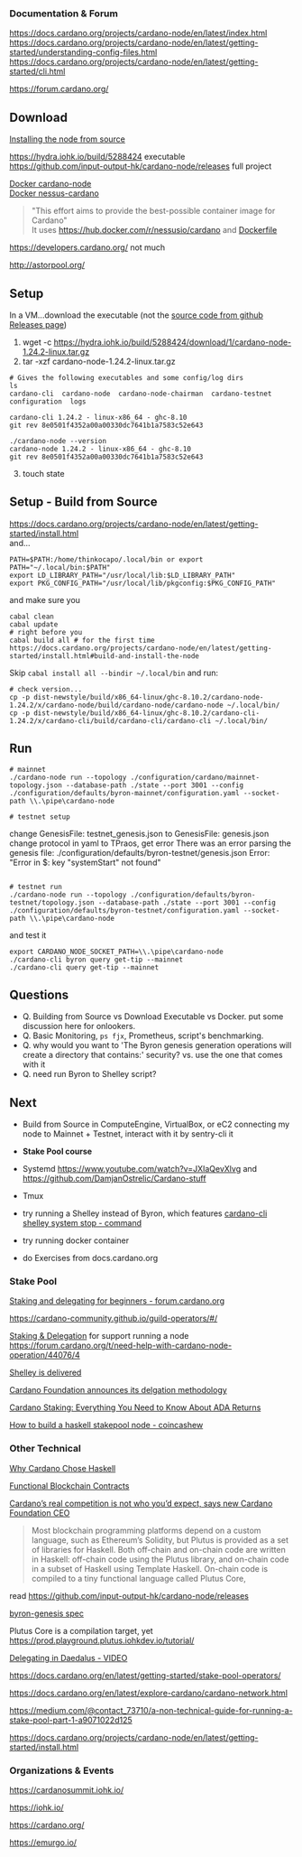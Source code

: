 ### Documentation & Forum

https://docs.cardano.org/projects/cardano-node/en/latest/index.html
https://docs.cardano.org/projects/cardano-node/en/latest/getting-started/understanding-config-files.html
https://docs.cardano.org/projects/cardano-node/en/latest/getting-started/cli.html

https://forum.cardano.org/

## Download
[Installing the node from source](https://docs.cardano.org/projects/cardano-node/en/latest/getting-started/install.html)

https://hydra.iohk.io/build/5288424 executable  
https://github.com/input-output-hk/cardano-node/releases full project

[Docker cardano-node](https://hub.docker.com/r/inputoutput/cardano-node)  
[Docker nessus-cardano](https://github.com/tdiesler/nessus-cardano)  

> "This effort aims to provide the best-possible container image for Cardano"  
It uses https://hub.docker.com/r/nessusio/cardano and [Dockerfile](https://github.com/tdiesler/nessus-cardano/blob/master/node/docker/Dockerfile)

https://developers.cardano.org/ not much

http://astorpool.org/

## Setup
In a VM...download the executable (not the [source code from github Releases page](https://github.com/input-output-hk/cardano-node/releases))
1. wget -c https://hydra.iohk.io/build/5288424/download/1/cardano-node-1.24.2-linux.tar.gz
2. tar -xzf cardano-node-1.24.2-linux.tar.gz
```
# Gives the following executables and some config/log dirs
ls
cardano-cli  cardano-node  cardano-node-chairman  cardano-testnet  configuration  logs

cardano-cli 1.24.2 - linux-x86_64 - ghc-8.10
git rev 8e0501f4352a00a00330dc7641b1a7583c52e643

./cardano-node --version
cardano-node 1.24.2 - linux-x86_64 - ghc-8.10
git rev 8e0501f4352a00a00330dc7641b1a7583c52e643
```
3. touch state

## Setup - Build from Source

https://docs.cardano.org/projects/cardano-node/en/latest/getting-started/install.html  
and...  
```
PATH=$PATH:/home/thinkocapo/.local/bin or export PATH="~/.local/bin:$PATH"
export LD_LIBRARY_PATH="/usr/local/lib:$LD_LIBRARY_PATH"
export PKG_CONFIG_PATH="/usr/local/lib/pkgconfig:$PKG_CONFIG_PATH"
```
and make sure you 
```
cabal clean
cabal update
# right before you
cabal build all # for the first time https://docs.cardano.org/projects/cardano-node/en/latest/getting-started/install.html#build-and-install-the-node  
```

Skip `cabal install all --bindir ~/.local/bin` and run:
```
# check version...
cp -p dist-newstyle/build/x86_64-linux/ghc-8.10.2/cardano-node-1.24.2/x/cardano-node/build/cardano-node/cardano-node ~/.local/bin/
cp -p dist-newstyle/build/x86_64-linux/ghc-8.10.2/cardano-cli-1.24.2/x/cardano-cli/build/cardano-cli/cardano-cli ~/.local/bin/
```

## Run
```
# mainnet
./cardano-node run --topology ./configuration/cardano/mainnet-topology.json --database-path ./state --port 3001 --config ./configuration/defaults/byron-mainnet/configuration.yaml --socket-path \\.\pipe\cardano-node

# testnet setup
```
change GenesisFile: testnet_genesis.json to GenesisFile: genesis.json
change protocol in yaml to TPraos, get error There was an error parsing the genesis file: ./configuration/defaults/byron-testnet/genesis.json Error: "Error in $: key \"systemStart\" not found"
```

# testnet run
./cardano-node run --topology ./configuration/defaults/byron-testnet/topology.json --database-path ./state --port 3001 --config ./configuration/defaults/byron-testnet/configuration.yaml --socket-path \\.\pipe\cardano-node
```
and test it
```
export CARDANO_NODE_SOCKET_PATH=\\.\pipe\cardano-node
./cardano-cli byron query get-tip --mainnet
./cardano-cli query get-tip --mainnet
```

## Questions
- Q. Building from Source vs Download Executable vs Docker. put some discussion here for onlookers.
- Q. Basic Monitoring, `ps fjx`, Prometheus, script's benchmarking.
- Q. why would you want to 'The Byron genesis generation operations will create a directory that contains:'
security? vs. use the one that comes with it
- Q. need run Byron to Shelley script?

## Next

- Build from Source 
    in ComputeEngine, VirtualBox, or eC2
    connecting my node to Mainnet + Testnet, interact with it by sentry-cli it

- **Stake Pool course**
- Systemd https://www.youtube.com/watch?v=JXIaQevXlvg and https://github.com/DamjanOstrelic/Cardano-stuff
- Tmux

- try running a Shelley instead of Byron, which features [cardano-cli shelley system stop - command](https://docs.cardano.org/projects/cardano-node/en/latest/reference/cardano-node-cli-reference.html)
- try running docker container

- do Exercises from docs.cardano.org

### Stake Pool
[Staking and delegating for beginners - forum.cardano.org](https://forum.cardano.org/t/staking-and-delegating-for-beginners-a-step-by-step-guide/36681)

https://cardano-community.github.io/guild-operators/#/

[Staking & Delegation](https://forum.cardano.org/c/staking-delegation/156) for support running a node  
https://forum.cardano.org/t/need-help-with-cardano-node-operation/44076/4

[Shelley is delivered](https://forum.cardano.org/t/shelley-is-delivered/36502)

[Cardano Foundation announces its delgation methodology](https://forum.cardano.org/t/cardano-foundation-announces-its-delegation-methodology/41090)

[Cardano Staking: Everything You Need to Know About ADA Returns](https://cryptobriefing.com/cardano-staking-ada-returns/)

[How to build a haskell stakepool node - coincashew](https://www.coincashew.com/coins/overview-ada/guide-how-to-build-a-haskell-stakepool-node)

### Other Technical
[Why Cardano Chose Haskell](https://forum.cardano.org/t/why-cardano-chose-haskell-and-why-you-should-care/43085)

[Functional Blockchain Contracts](https://iohk.io/en/research/library/papers/functional-blockchain-contracts)

[Cardano’s real competition is not who you’d expect, says new Cardano Foundation CEO](https://forum.cardano.org/t/cardanos-real-competition-is-not-who-youd-expect-says-new-cardano-foundation-ceo/40903)

> Most blockchain programming platforms depend on a custom language, such as Ethereum’s Solidity, but Plutus is provided as a set of libraries for Haskell. Both off-chain and on-chain code are written in Haskell: off-chain code using the Plutus library, and on-chain code in a subset of Haskell using Template Haskell. On-chain code is compiled to a tiny functional language called Plutus Core,

read https://github.com/input-output-hk/cardano-node/releases

[byron-genesis spec](https://github.com/input-output-hk/cardano-node/blob/master/doc/reference/byron-genesis.md)

Plutus Core is a compilation target, yet https://prod.playground.plutus.iohkdev.io/tutorial/

[Delegating in Daedalus - VIDEO](https://www.youtube.com/watch?v=VtkjM_0k4R0&feature=emb_logo)


https://docs.cardano.org/en/latest/getting-started/stake-pool-operators/

https://docs.cardano.org/en/latest/explore-cardano/cardano-network.html

https://medium.com/@contact_73710/a-non-technical-guide-for-running-a-stake-pool-part-1-a9071022d125

https://docs.cardano.org/projects/cardano-node/en/latest/getting-started/install.html

### Organizations & Events
https://cardanosummit.iohk.io/

https://iohk.io/

https://cardano.org/

https://emurgo.io/

